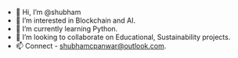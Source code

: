 - 👋 Hi, I’m @shubham
- 👀 I’m interested in Blockchain and AI.
- 🌱 I’m currently learning Python.
- 💞️ I’m looking to collaborate on Educational, Sustainability projects.
- 📫 Connect - shubhamcpanwar@outlook.com.
